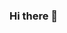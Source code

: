 ### Hi there 👋

<!--
**mustafahicyilmaz35/mustafahicyilmaz35** is a ✨ _special_ ✨ repository because its `README.md` (this file) appears on your GitHub profile.

Here are some ideas to get you started:

- 🔭 I’m currently working on ...
- 🌱 I’m currently learning ...
- 👯 I’m looking to collaborate on ...
- 🤔 I’m looking for help with ...
- 💬 Ask me about ...
- 📫 How to reach me: ...
- 😄 Pronouns: ...![profilresmi](https://github.com/mustafahicyilmaz35/mustafahicyilmaz35/assets/23613691/7b8d8df9-a027-4eff-9b7e-bd6978542338)

- ⚡ Fun fact: ...
-->
